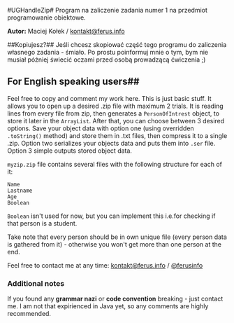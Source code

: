 #UGHandleZip#
Program na zaliczenie zadania numer 1 na przedmiot programowanie obiektowe.

**Autor:** Maciej Kołek / kontakt@ferus.info

##Kopiujesz?##
Jeśli chcesz skopiować część tego programu do zaliczenia własnego zadania - śmiało. Po prostu poinformuj mnie o tym,
bym nie musiał później świecić oczami przed osobą prowadzącą ćwiczenia ;)

## For English speaking users##
Feel free to copy and comment my work here. This is just basic stuff. It allows you to open up a desired .zip file with maximum
2 trials. It is reading lines from every file from zip, then generates a `PersonOfIntrest` object, to store it later in the `ArrayList`.
After that, you can choose between 3 desired options. Save your object data with option one (using overridden `.toString()` method) and store them in .txt files,
then compress it to a single .zip. Option two serializes your objects data and puts them into `.ser` file. Option 3 simple outputs stored object data.

`myzip.zip` file contains several files with the following structure for each of it:

    Name
    Lastname
    Age
    Boolean

`Boolean` isn't used for now, but you can implement this i.e.for checking if that person is a student.

Take note that every person should be in own unique file (every person data is gathered from it) - otherwise you won't get more than one person at the end.

Feel free to contact me at any time: kontakt@ferus.info / [@ferusinfo](http://twiter.com/ferusinfo)

### Additional notes ###
If you found any **grammar nazi** or **code convention** breaking - just contact me. I am not that expirienced in Java yet, so any comments are highly recommended.
